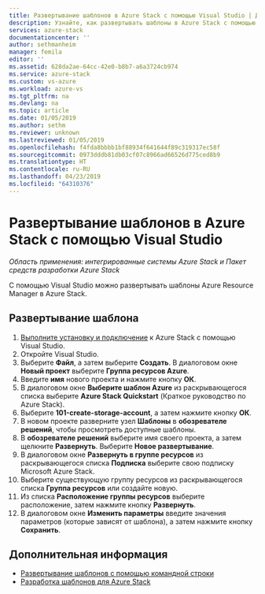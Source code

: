 ```yaml
---
title: Развертывание шаблонов в Azure Stack с помощью Visual Studio | Документация Майкрософт
description: Узнайте, как развертывать шаблоны в Azure Stack с помощью Visual Studio.
services: azure-stack
documentationcenter: ''
author: sethmanheim
manager: femila
editor: ''
ms.assetid: 628da2ae-64cc-42e0-b8b7-a6a3724cb974
ms.service: azure-stack
ms.custom: vs-azure
ms.workload: azure-vs
ms.tgt_pltfrm: na
ms.devlang: na
ms.topic: article
ms.date: 01/05/2019
ms.author: sethm
ms.reviewer: unknown
ms.lastreviewed: 01/05/2019
ms.openlocfilehash: f4fda8bbbb1bf88934f641644f89c319317ec58f
ms.sourcegitcommit: 0973dddb81db03cf07c8966ad66526d775ced8b9
ms.translationtype: HT
ms.contentlocale: ru-RU
ms.lasthandoff: 04/23/2019
ms.locfileid: "64310376"
---
```

# <a name="deploy-templates-in-azure-stack-using-visual-studio"></a>Развертывание шаблонов в Azure Stack с помощью Visual Studio

*Область применения: интегрированные системы Azure Stack и Пакет средств разработки Azure Stack*

С помощью Visual Studio можно развертывать шаблоны Azure Resource Manager в Azure Stack.

## <a name="to-deploy-a-template"></a>Развертывание шаблона

1. [Выполните установку и подключение](azure-stack-install-visual-studio.md) к Azure Stack с помощью Visual Studio.
2. Откройте Visual Studio.
3. Выберите **Файл**, а затем выберите **Создать**. В диалоговом окне **Новый проект** выберите **Группа ресурсов Azure**.
4. Введите **имя** нового проекта и нажмите кнопку **ОК**.
5. В диалоговом окне **Выберите шаблон Azure** из раскрывающегося списка выберите **Azure Stack Quickstart** (Краткое руководство по Azure Stack).
6. Выберите **101-create-storage-account**, а затем нажмите кнопку **ОК**.
7. В новом проекте разверните узел **Шаблоны** в **обозревателе решений**, чтобы просмотреть доступные шаблоны.
8. В **обозревателе решений** выберите имя своего проекта, а затем щелкните **Развернуть**. Выберите **Новое развертывание**.
9. В диалоговом окне **Развернуть в группе ресурсов** из раскрывающегося списка **Подписка** выберите свою подписку Microsoft Azure Stack.
10. Выберите существующую группу ресурсов из раскрывающегося списка **Группа ресурсов** или создайте новую.
11. Из списка **Расположение группы ресурсов** выберите расположение, затем нажмите кнопку **Развернуть**.
12. В диалоговом окне **Изменить параметры** введите значения параметров (которые зависят от шаблона), а затем нажмите кнопку **Сохранить**.

## <a name="next-steps"></a>Дополнительная информация

* [Развертывание шаблонов с помощью командной строки](azure-stack-deploy-template-command-line.md)
* [Разработка шаблонов для Azure Stack](azure-stack-develop-templates.md)
